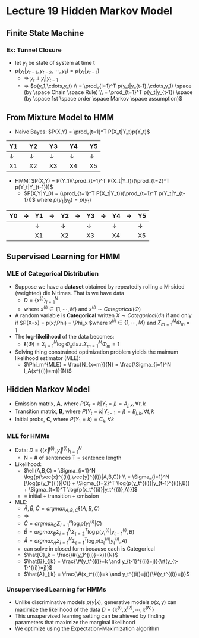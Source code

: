 # Lecture 19 Hidden Markov Model

## Finite State Machine

### Ex: Tunnel Closure

* let $y_t$ be state of system at time t
* $p(y_t|y_{t-1},y_{t-2},\cdots,y_1) = p(y_t|y_{t-1})$
  * => $y_t ⫫ y_i | y_{t-1}$
  * => $p(y_1,\cdots,y_t) \\ = \prod_{i=1}^T p(y_t|y_{t-1},\cdots,y_1) \space (by \space Chain \space Rule) \\ = \prod_{t=1}^T p(y_t|y_{t-1}) \space (by \space 1st \space order \space Markov \space assumption)$

## From Mixture Model to HMM

* Naive Bayes: $P(X,Y) = \prod_{t=1}^T P(X_t|Y_t)p(Y_t)$

| Y1   |      | Y2   |      | Y3   |      | Y4   |      | Y5   |
| ---- | ---- | ---- | ---- | ---- | ---- | ---- | ---- | ---- |
| ↓    |      | ↓    |      | ↓    |      | ↓    |      | ↓    |
| X1   |      | X2   |      | X3   |      | X4   |      | X5   |

* HMM: $P(X,Y) = P(Y_1)(\prod_{t=1}^T P(X_t|Y_t))(\prod_{t=2}^T p(Y_t|Y_{t-1}))$
  * $P(X,Y|Y_0) = (\prod_{t=1}^T P(X_t|Y_t))(\prod_{t=1}^T p(Y_t|Y_{t-1}))$ where $p(y_1|y_0) = p(y_1)$

| Y0   | →    | Y1   | →    | Y2   | →    | Y3   | →    | Y4   | →    | Y5   |
| ---- | ---- | ---- | ---- | ---- | ---- | ---- | ---- | ---- | ---- | ---- |
|      |      | ↓    |      | ↓    |      | ↓    |      | ↓    |      | ↓    |
|      |      | X1   |      | X2   |      | X3   |      | X4   |      | X5   |

## Supervised Learning for HMM

### MLE of Categorical Distribution

* Suppose we have a **dataset** obtained by repeatedly rolling a M-sided (weighted) die N times. That is we have data
  * $D = \{x^{(i)}\}_{i=1}^N$
  * where $x^{(i)} \in \{1,\cdots,M\}$ and $x^{(i)} \sim Categorical(\Phi)$
* A random variable is **Categorical** written $X \sim Categorical(\Phi)$ if and only if $P(X=x) = p(x;\Phi) = \Phi_x $where $x^{(i)} \in \{1,\cdots,M\}$ and $\Sigma_{m=1}^M \Phi_m = 1$
* The l**og-likelihood** of the data becomes:
  * $\ell(\Phi) = \Sigma_{i=1}^N \log{\Phi_{x^{(i)}}} s.t. \Sigma_{m=1}^M \Phi_m = 1$
* Solving thing constrained optimization problem yields the maimum likelihood estimator (MLE):
  * $\Phi_m^{MLE} = \frac{N_{x=m}}{N} = \frac{\Sigma_{i=1}^N I_A(x^{(i)}=m)}{N}$

## Hidden Markov Model

* Emission matrix, **A**, where $P(X_t=k|Y_t=j)=A_{j,k},\forall t,k$
* Transition matrix, **B**, where $P(Y_t=k|Y_{t-1}=j) = B_{j,k}, \forall t,k$
* Initial probs, **C**, where $P(Y_1=k)=C_k, \forall k$

### MLE for HMMs

* Data: $D=\{(\vec{x}^{(i)},\vec{y}^{(i)}\}_{i=1}^N$
  * N = # of sentences T = sentence length
* Likelihood:
  * $\ell(A,B,C) = \Sigma_{i=1}^N \log{p(\vec{x}^{(i)},\vec{y}^{(i)}|A,B,C)} \\ = \Sigma_{i=1}^N [\log{p(y_1^{(i)}|C)} + \Sigma_{t=2}^T \log{p(y_t^{(i)}|y_{t-1}^{(i)},B)} + \Sigma_{t=1}^T \log{p(x_t^{(i)}|y_t^{(i)},A)}]$
  * = initial + transition + emission
* MLE:
  * $\hat{A},\hat{B},\hat{C} = argmax_{A,B,C} \ell(A,B,C)$
  * =>
  * $\hat{C} = argmax_C \Sigma_{i=1}^N \log{p(y_1^{(i)}|C)}$
  * $\hat{B} = argmax_B \Sigma_{i=1}^N \Sigma_{t=2}^T \log{p(y_t^{(i)}|y_{t-1}^{(i)},B)}$
  * $\hat{A} = argmax_A \Sigma_{i=1}^N \Sigma_{t=1}^T \log{p(x_t^{(i)}|y_t^{(i)},A)}$
  * can solve in closed form because each is Categorical
  * $\hat{C}_k = \frac{\#(y_1^{(i)}=k)}{N}$
  * $\hat{B}_{jk} = \frac{\#(y_t^{(i)}=k \and y_{t-1}^{(i)}=j)}{\#(y_{t-1}^{(i)}=j)}$
  * $\hat{A}_{jk} = \frac{\#(x_t^{(i)}=k \and y_t^{(i)}=j)}{\#(y_t^{(i)}=j)}$

### Unsupervised Learning for HMMs

* Unlike discriminative models $p(y|x)$, generative models $p(x,y)$ can maximize the likelihood of the data $D = \{x^{(i)},x^{(2)},\cdots,x^{(N)}\}$
* This unsupervised learning setting can be ahieved by finding parameters that maximize the marginal likelihood
* We optimize using the Expectation-Maximization algorithm